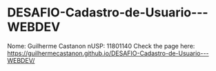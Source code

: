 # DESAFIO-Cadastro-de-Usuario---WEBDEV
Nome: Guilherme Castanon 
nUSP: 11801140
Check the page here: https://guilhermecastanon.github.io/DESAFIO-Cadastro-de-Usuario---WEBDEV/
